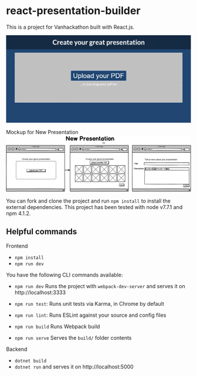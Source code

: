 # react-presentation-builder

This is a project for Vanhackathon built with React.js.

<img width="800" src="https://github.com/rafaedez/react-presentation-builder/blob/master/Utils/presentation-builder-1.PNG">

Mockup for New Presentation
<img width="800" src="https://github.com/rafaedez/react-presentation-builder/blob/master/Utils/presentation-builder.png">

You can fork and clone the project and run `npm install` to install the external dependencies.
This project has been tested with node v7.7.1 and npm 4.1.2.

## Helpful commands

Frontend

- `npm install`
- `npm run dev`

You have the following CLI commands available:

- `npm run dev` Runs the project with `webpack-dev-server` and serves it on http://localhost:3333

- `npm run test`: Runs unit tests via Karma, in Chrome by default

- `npm run lint`: Runs ESLint against your source and config files

- `npm run build` Runs Webpack build

- `npm run serve` Serves the `build/` folder contents


Backend

- `dotnet build`
- `dotnet run`  and serves it on http://localhost:5000
